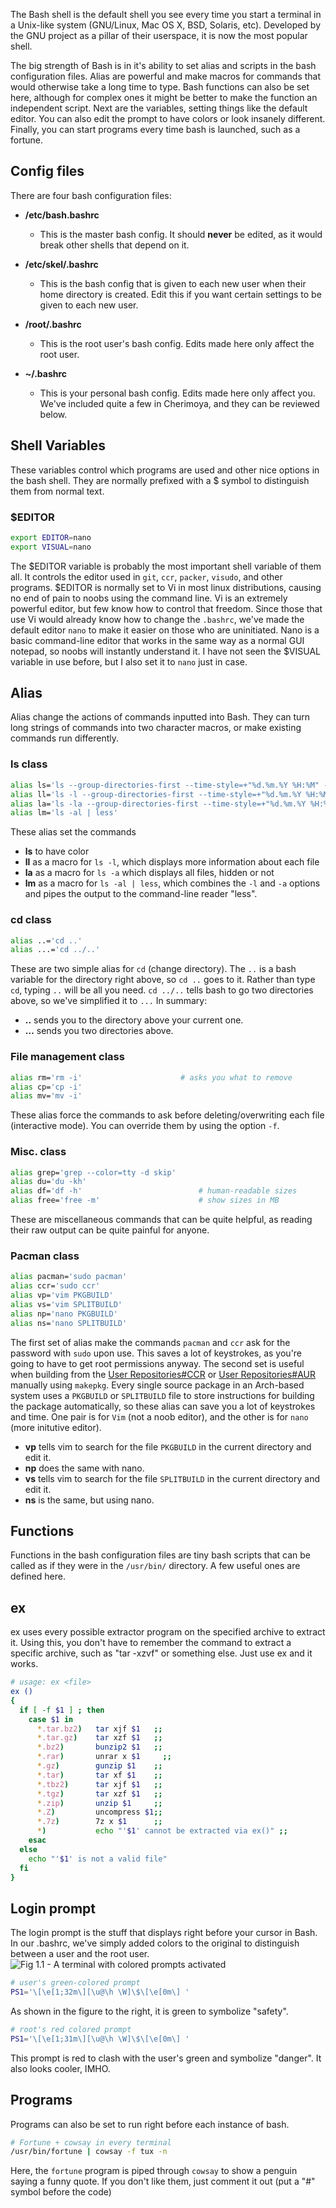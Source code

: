The Bash shell is the default shell you see every time you start a terminal in a Unix-like system (GNU/Linux, Mac OS X, BSD, Solaris, etc). Developed by the GNU project as a pillar of their userspace, it is now the most popular shell.

The big strength of Bash is in it's ability to set alias and scripts in the bash configuration files. Alias are powerful and make macros for commands that would otherwise take a long time to type. Bash functions can also be set here, although for complex ones it might be better to make the function an independent script. Next are the variables, setting things like the default editor. You can also edit the prompt to have colors or look insanely different. Finally, you can start programs every time bash is launched, such as a fortune.

## Config files  ##

There are four bash configuration files:

* **/etc/bash.bashrc**

  * This is the master bash config. It should **never** be edited, as it would break other shells that depend on it.
* **/etc/skel/.bashrc**

  * This is the bash config that is given to each new user when their home directory is created. Edit this if you want certain settings to be given to each new user.
* **/root/.bashrc**

  * This is the root user's bash config. Edits made here only affect the root user.
* **~/.bashrc**

  * This is your personal bash config. Edits made here only affect you.
We've included quite a few in Cherimoya, and they can be reviewed below.

## Shell Variables  ##

These variables control which programs are used and other nice options in the bash shell. They are normally prefixed with a $ symbol to distinguish them from normal text.

### $EDITOR  ###

```bash
export EDITOR=nano
export VISUAL=nano
```

The $EDITOR variable is probably the most important shell variable of them all. It controls the editor used in `git`, `ccr`, `packer`, `visudo`, and other programs. $EDITOR is normally set to Vi in most linux distributions, causing no end of pain to noobs using the command line. 
Vi is an extremely powerful editor, but few know how to control that freedom. Since those that use Vi would already know how to change the `.bashrc`, we've made the default editor `nano` to make it easier on those who are uninitiated. Nano is a basic command-line editor that works in the same way as a normal GUI notepad, so noobs will instantly understand it.
I have not seen the $VISUAL variable in use before, but I also set it to `nano` just in case.

## Alias  ##

Alias change the actions of commands inputted into Bash. They can turn long strings of commands into two character macros, or make existing commands run differently.

### ls class  ###

```bash
alias ls='ls --group-directories-first --time-style=+"%d.%m.%Y %H:%M" --color=auto -F'
alias ll='ls -l --group-directories-first --time-style=+"%d.%m.%Y %H:%M" --color=auto -F'
alias la='ls -la --group-directories-first --time-style=+"%d.%m.%Y %H:%M" --color=auto -F'
alias lm='ls -al | less'
```

These alias set the commands 

* **ls** to have color 
* **ll** as a macro for `ls -l`, which displays more information about each file
* **la** as a macro for `ls -a` which displays all files, hidden or not
* **lm** as a macro for `ls -al | less`, which combines the `-l` and `-a` options and pipes the output to the command-line reader "less".

### cd class  ###

```bash
alias ..='cd ..'
alias ...='cd ../..'
```

These are two simple alias for `cd` (change directory). The `..` is a bash variable for the directory right above, so `cd ..` goes to it. Rather than type `cd`, typing `..` will be all you need. `cd ../..` tells bash to go two directories above, so we've simplified it to `...`
In summary:

* **..** sends you to the directory above your current one.
* **...** sends you two directories above.

### File management class  ###

```bash
alias rm='rm -i'	                  # asks you what to remove
alias cp='cp -i'
alias mv='mv -i'
```

These alias force the commands to ask before deleting/overwriting each file (interactive mode). You can override them by using the option `-f`.

### Misc. class  ###

```bash
alias grep='grep --color=tty -d skip'
alias du='du -kh'
alias df='df -h'                          # human-readable sizes
alias free='free -m'                      # show sizes in MB
```

These are miscellaneous commands that can be quite helpful, as reading their raw output can be quite painful for anyone.

### Pacman class  ###

```bash
alias pacman='sudo pacman'
alias ccr='sudo ccr'
alias vp='vim PKGBUILD'
alias vs='vim SPLITBUILD'
alias np='nano PKGBUILD'
alias ns='nano SPLITBUILD'
```

The first set of alias make the commands `pacman` and `ccr` ask for the password with `sudo` upon use. This saves a lot of keystrokes, as you're going to have to get root permissions anyway.
The second set is useful when building from the [User Repositories#CCR](/User_Repositories#CCR) or [User Repositories#AUR](/User_Repositories#AUR) manually using `makepkg`. Every single source package in an Arch-based system uses a `PKGBUILD` or `SPLITBUILD` file to store instructions for building the package automatically, so these alias can save you a lot of keystrokes and time. One pair is for `Vim` (not a noob editor), and the other is for `nano` (more initutive editor).

* **vp** tells vim to search for the file `PKGBUILD` in the current directory and edit it.
* **np** does the same with nano.
* **vs** tells vim to search for the file `SPLITBUILD` in the current directory and edit it.
* **ns** is the same, but using nano.

## Functions  ##

Functions in the bash configuration files are tiny bash scripts that can be called as if they were in the `/usr/bin/` directory. A few useful ones are defined here.

## ex  ##

ex uses every possible extractor program on the specified archive to extract it. Using this, you don't have to remember the command to extract a specific archive, such as "tar -xzvf" or something else. Just use ex and it works.
```bash
# usage: ex <file>
ex ()
{
  if [ -f $1 ] ; then
    case $1 in
      *.tar.bz2)   tar xjf $1   ;;
      *.tar.gz)    tar xzf $1   ;;
      *.bz2)       bunzip2 $1   ;;
      *.rar)       unrar x $1     ;;
      *.gz)        gunzip $1    ;;
      *.tar)       tar xf $1    ;;
      *.tbz2)      tar xjf $1   ;;
      *.tgz)       tar xzf $1   ;;
      *.zip)       unzip $1     ;;
      *.Z)         uncompress $1;;
      *.7z)        7z x $1      ;;
      *)           echo "'$1' cannot be extracted via ex()" ;;
    esac
  else
    echo "'$1' is not a valid file"
  fi
}
```
## Login prompt  ##

The login prompt is the stuff that displays right before your cursor in Bash. In our .bashrc, we've simply added colors to the original to distinguish between a user and the root user.
![Fig 1.1 - A terminal with colored prompts activated](File:terminal.png)
```bash
# user's green-colored prompt
PS1='\[\e[1;32m\][\u@\h \W]\$\[\e[0m\] '
```
As shown in the figure to the right, it is green to symbolize "safety".
```bash
# root's red colored prompt
PS1='\[\e[1;31m\][\u@\h \W]\$\[\e[0m\] '
```
This prompt is red to clash with the user's green and symbolize "danger". It also looks cooler, IMHO.

## Programs  ##

Programs can also be set to run right before each instance of bash.
```bash   
# Fortune + cowsay in every terminal
/usr/bin/fortune | cowsay -f tux -n
```
Here, the `fortune` program is piped through `cowsay` to show a penguin saying a funny quote. If you don't like them, just comment it out (put a "#" symbol before the code)
